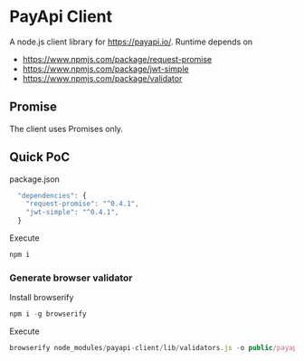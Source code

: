 # PayApi Client

A node.js client library for https://payapi.io/. Runtime depends on

* https://www.npmjs.com/package/request-promise
* https://www.npmjs.com/package/jwt-simple
* https://www.npmjs.com/package/validator

## Promise

The client uses Promises only.

## Quick PoC

package.json
```javascript
  "dependencies": {
    "request-promise": "^0.4.1",
    "jwt-simple": "^0.4.1",
  }
```

Execute
```javascript
npm i
```
### Generate browser validator

Install browserify
```javascript
npm i -g browserify
```

Execute
```javascript
browserify node_modules/payapi-client/lib/validators.js -o public/payapi.client.validator.js
```
